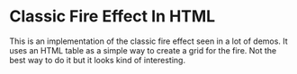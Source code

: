 # Classic Fire Effect In HTML

This is an implementation of the classic fire effect seen in a lot of demos.
It uses an HTML table as a simple way to create a grid for the fire. Not the 
best way to do it but it looks kind of interesting.
